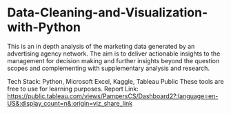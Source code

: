 # Data-Cleaning-and-Visualization-with-Python

This is an in depth analysis of the marketing data generated by an advertising agency network.
The aim is to deliver actionable insights to the management for decision making and further insights beyond the question scopes and complementing with supplementary analysis and research.

Tech Stack: Python, Microsoft Excel, Kaggle, Tableau Public
These tools are free to use for learning purposes.
Report Link: https://public.tableau.com/views/PampersCS/Dashboard2?:language=en-US&:display_count=n&:origin=viz_share_link
